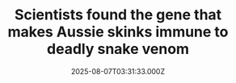 ---
title: "Scientists found the gene that makes Aussie skinks immune to deadly snake venom"
date: 2025-08-07T03:31:33.000Z
category: Health
externalLink: "https://www.sciencedaily.com/releases/2025/08/250806094116.htm"
image: ""
excerpt: "Australian skinks have developed a remarkable genetic defense against venomous snake bites by mutating a key muscle receptor, making them resistant to neurotoxins. These tiny but powerful molecular changes mirror those found in cobra-resistant mammals like mongooses and honey badgers. This evolutionary arms race not only shows how adaptable life can be but also offers exciting possibilities for creating new…"
---